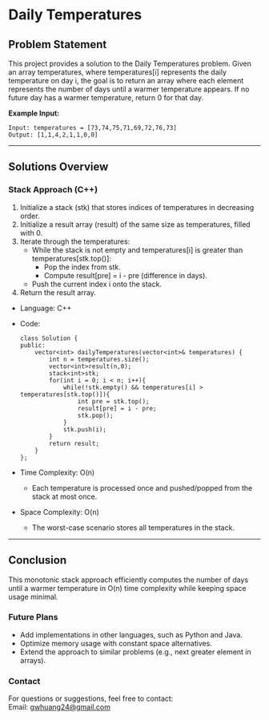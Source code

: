 # **Daily Temperatures**

## **Problem Statement**
This project provides a solution to the Daily Temperatures problem. Given an array temperatures, where temperatures[i] represents the daily temperature on day i, the goal is to return an array where each element represents the number of days until a warmer temperature appears.
If no future day has a warmer temperature, return 0 for that day.  

**Example Input:**
  ```
  Input: temperatures = [73,74,75,71,69,72,76,73]
  Output: [1,1,4,2,1,1,0,0]
  ```
---

## **Solutions Overview**
### **Stack Approach (C++)**
1. Initialize a stack (stk) that stores indices of temperatures in decreasing order.
2. Initialize a result array (result) of the same size as temperatures, filled with 0.
3. Iterate through the temperatures:
   - While the stack is not empty and temperatures[i] is greater than temperatures[stk.top()]:
     - Pop the index from stk.
     - Compute result[pre] = i - pre (difference in days).
   - Push the current index i onto the stack.
4. Return the result array.
  
- Language: C++
- Code:
  ```
  class Solution {
  public:
      vector<int> dailyTemperatures(vector<int>& temperatures) {
          int n = temperatures.size();
          vector<int>result(n,0);
          stack<int>stk;
          for(int i = 0; i < n; i++){
              while(!stk.empty() && temperatures[i] > temperatures[stk.top()]){
                  int pre = stk.top();
                  result[pre] = i - pre;
                  stk.pop();
              }
              stk.push(i);
          }
          return result;
      }
  };
  ```
  
- Time Complexity:  O(n)      
  - Each temperature is processed once and pushed/popped from the stack at most once. 
  
- Space Complexity: O(n)    
  - The worst-case scenario stores all temperatures in the stack.   
  
---

## **Conclusion**
This monotonic stack approach efficiently computes the number of days until a warmer temperature in O(n) time complexity while keeping space usage minimal.  

### **Future Plans**
- Add implementations in other languages, such as Python and Java.
- Optimize memory usage with constant space alternatives.
- Extend the approach to similar problems (e.g., next greater element in arrays). 

### **Contact**
For questions or suggestions, feel free to contact:  
Email: gwhuang24@gmail.com
